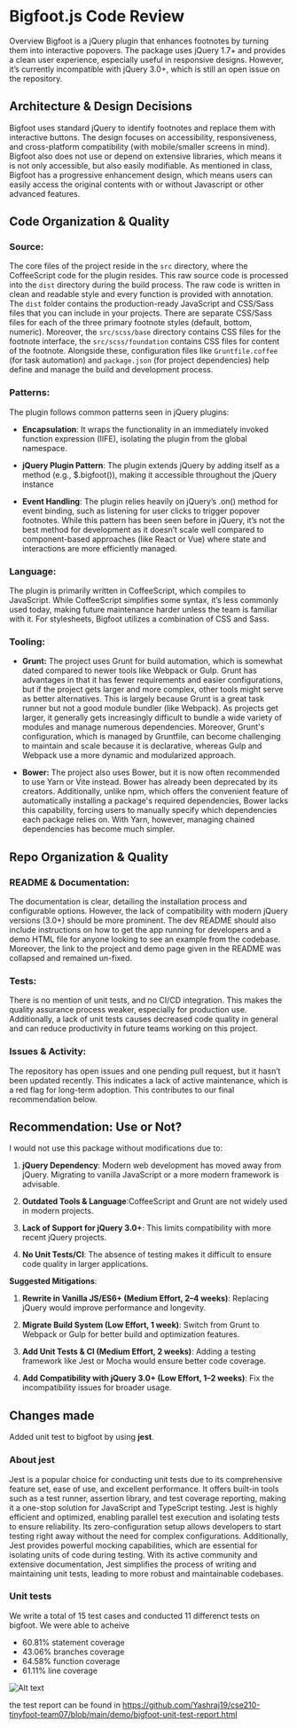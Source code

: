 # Bigfoot.js Code Review

Overview
Bigfoot is a jQuery plugin that enhances footnotes by turning them into interactive popovers. The package uses jQuery 1.7+ and provides a clean user experience, especially useful in responsive designs. However, it’s currently incompatible with jQuery 3.0+, which is still an open issue on the repository.

## Architecture & Design Decisions

Bigfoot uses standard jQuery to identify footnotes and replace them with interactive buttons. The design focuses on accessibility, responsiveness, and cross-platform compatibility (with mobile/smaller screens in mind). Bigfoot also does not use or depend on extensive libraries, which means it is not only accessible, but also easily modifiable. As mentioned in class, Bigfoot has a progressive enhancement design, which means users can easily access the original contents with or without Javascript or other advanced features.

## Code Organization & Quality

### Source:

The core files of the project reside in the `src` directory, where the CoffeeScript code for the plugin resides. This raw source code is processed into the `dist` directory during the build process. The raw code is written in clean and readable style and every function is provided with annotation. The `dist` folder contains the production-ready JavaScript and CSS/Sass files that you can include in your projects. There are separate CSS/Sass files for each of the three primary footnote styles (default, bottom, numeric). Moreover, the `src/scss/base` directory contains CSS files for the footnote interface, the `src/scss/foundation` contains CSS files for content of the footnote. Alongside these, configuration files like `Gruntfile.coffee` (for task automation) and `package.json` (for project dependencies) help define and manage the build and development process.

### Patterns:

The plugin follows common patterns seen in jQuery plugins:

- **Encapsulation**: It wraps the functionality in an immediately invoked function expression (IIFE), isolating the plugin from the global namespace.

- **jQuery Plugin Pattern**: The plugin extends jQuery by adding itself as a method (e.g., $.bigfoot()), making it accessible throughout the jQuery instance

- **Event Handling**: The plugin relies heavily on jQuery’s .on() method for event binding, such as listening for user clicks to trigger popover footnotes. While this pattern has been seen before in jQuery, it’s not the best method for development as it doesn’t scale well compared to component-based approaches (like React or Vue) where state and interactions are more efficiently managed.

### Language:

The plugin is primarily written in CoffeeScript, which compiles to JavaScript. While CoffeeScript simplifies some syntax, it’s less commonly used today, making future maintenance harder unless the team is familiar with it. For stylesheets, Bigfoot utilizes a combination of CSS and Sass.

### Tooling:

- **Grunt:** The project uses Grunt for build automation, which is somewhat dated compared to newer tools like Webpack or Gulp. Grunt has advantages in that it has fewer requirements and easier configurations, but if the project gets larger and more complex, other tools might serve as better alternatives. This is largely because Grunt is a great task runner but not a good module bundler (like Webpack). As projects get larger, it generally gets increasingly difficult to bundle a wide variety of modules and manage numerous dependencies. Moreover, Grunt's configuration, which is managed by Gruntfile, can become challenging to maintain and scale because it is declarative, whereas Gulp and Webpack use a more dynamic and modularized approach.

- **Bower:** The project also uses Bower, but it is now often recommended to use Yarn or Vite instead. Bower has already been deprecated by its creators. Additionally, unlike npm, which offers the convenient feature of automatically installing a package's required dependencies, Bower lacks this capability, forcing users to manually specify which dependencies each package relies on. With Yarn, however, managing chained dependencies has become much simpler.

## Repo Organization & Quality

### README & Documentation:

The documentation is clear, detailing the installation process and configurable options. However, the lack of compatibility with modern jQuery versions (3.0+) should be more prominent. The dev README should also include instructions on how to get the app running for developers and a demo HTML file for anyone looking to see an example from the codebase. Moreover, the link to the project and demo page given in the README was collapsed and remained un-fixed.

### Tests:

There is no mention of unit tests, and no CI/CD integration. This makes the quality assurance process weaker, especially for production use. Additionally, a lack of unit tests causes decreased code quality in general and can reduce productivity in future teams working on this project.

### Issues & Activity:

The repository has open issues and one pending pull request, but it hasn’t been updated recently. This indicates a lack of active maintenance, which is a red flag for long-term adoption. This contributes to our final recommendation below.

## Recommendation: Use or Not?

I would not use this package without modifications due to:

1. **jQuery Dependency**: Modern web development has moved away from jQuery. Migrating to vanilla JavaScript or a more modern framework is advisable.

2. **Outdated Tools & Language**:CoffeeScript and Grunt are not widely used in modern projects.

3. **Lack of Support for jQuery 3.0+**: This limits compatibility with more recent jQuery projects.

4. **No Unit Tests/CI**: The absence of testing makes it difficult to ensure code quality in larger applications.

**Suggested Mitigations**:

1. **Rewrite in Vanilla JS/ES6+ (Medium Effort, 2–4 weeks)**: Replacing jQuery would improve performance and longevity.

2. **Migrate Build System (Low Effort, 1 week)**: Switch from Grunt to Webpack or Gulp for better build and optimization features.

3. **Add Unit Tests & CI (Medium Effort, 2 weeks)**: Adding a testing framework like Jest or Mocha would ensure better code coverage.

4. **Add Compatibility with jQuery 3.0+ (Low Effort, 1–2 weeks)**: Fix the incompatibility issues for broader usage.

## Changes made

Added unit test to bigfoot by using **jest**.

### About jest

Jest is a popular choice for conducting unit tests due to its comprehensive feature set, ease of use, and excellent performance. It offers built-in tools such as a test runner, assertion library, and test coverage reporting, making it a one-stop solution for JavaScript and TypeScript testing. Jest is highly efficient and optimized, enabling parallel test execution and isolating tests to ensure reliability. Its zero-configuration setup allows developers to start testing right away without the need for complex configurations. Additionally, Jest provides powerful mocking capabilities, which are essential for isolating units of code during testing. With its active community and extensive documentation, Jest simplifies the process of writing and maintaining unit tests, leading to more robust and maintainable codebases.

### Unit tests

We write a total of 15 test cases and conducted 11 differenct tests on bigfoot. We were able to acheive

- 60.81% statement coverage
- 43.06% branches coverage
- 64.58% function coverage
- 61.11% line coverage

![Alt text](6701729386893_.pic.jpg)

the test report can be found in https://github.com/Yashraj19/cse210-tinyfoot-team07/blob/main/demo/bigfoot-unit-test-report.html
